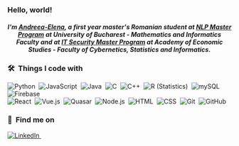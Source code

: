 ### Hello, world!

<h5 align="center">I'm <a href="https://www.linkedin.com/in/andreea-elena-b-2019b698/">Andreea-Elena</a>, a first year master's Romanian student at <a href="https://nlp.unibuc.ro/master">NLP Master Program</a> at University of Bucharest - Mathematics and Informatics Faculty and at <a href="https://ism.ase.ro">IT Security Master Program</a> at Academy of Economic Studies - Faculty of Cybernetics, Statistics and Informatics.</h5>
  
### 🛠 &nbsp;Things I code with

![Python](https://img.shields.io/badge/-Python-05122A?style=flat&logo=python)&nbsp;
![JavaScript](https://img.shields.io/badge/-JavaScript-05122A?style=flat&logo=javascript)&nbsp;
![Java](https://img.shields.io/badge/-Java-05122A?style=flat&logo=Java&logoColor=FFA518)&nbsp;
![C](https://img.shields.io/badge/-C-05122A?style=flat&logo=C&logoColor=A8B9CC)&nbsp;
![C++](https://img.shields.io/badge/-C++-05122A?style=flat&logo=C%2B%2B&logoColor=00599C)&nbsp;
![R (Statistics)](https://img.shields.io/badge/-R-05122A?style=flat&logo=R&logoColor=276DC3)&nbsp;
![mySQL](https://img.shields.io/badge/-mySQL-05122A?style=flat&logo=mysql)&nbsp;
![Firebase](https://img.shields.io/badge/-Firebase-05122A?style=flat&logo=firebase)\
![React](https://img.shields.io/badge/-React-05122A?style=flat&logo=react)&nbsp;
![Vue.js](https://img.shields.io/badge/-Vue.js-05122A?style=flat&logo=vue.js)&nbsp;
![Quasar](https://img.shields.io/badge/-Quasar-05122A?style=flat&logo=quasar)&nbsp;
![Node.js](https://img.shields.io/badge/-Node.js-05122A?style=flat&logo=node.js)&nbsp;
![HTML](https://img.shields.io/badge/-HTML-05122A?style=flat&logo=HTML5)&nbsp;
![CSS](https://img.shields.io/badge/-CSS-05122A?style=flat&logo=CSS3&logoColor=1572B6)&nbsp;
![Git](https://img.shields.io/badge/-Git-05122A?style=flat&logo=git)&nbsp;
![GitHub](https://img.shields.io/badge/-GitHub-05122A?style=flat&logo=github)&nbsp;

### 🤙 &nbsp;Find me on
<a href="https://www.linkedin.com/in/andreea-elena-b-2019b698/">![LinkedIn](https://img.shields.io/badge/-LinkedIn-05122A?style=flat&logo=linkedin)&nbsp;</a>

